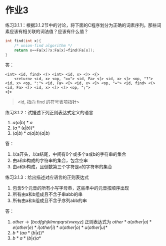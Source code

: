 # 作业3

练习3.1.1：根据3.1.2节中的讨论，将下面的C程序划分为正确的词素序列。那些词素应该有相关联的词法值？应该有什么值？
```c
int find(int x){
	/* union-find algorithm */
	return x==Fa[x]?x:Fa[x]=find(Fa[x]);
}
```

答：
```
<int> <id, find> <(> <int> <id, x> <)> <{>
	<return> <id, x> <op, "=="> <id, Fa> <[> <id, x> <]> <op, "?"> <id, x> <op, ":"> <id, Fa> <[> <id, x> <]> <op, "="> <id, find> <(> <id, Fa> <[> <id, x> <]> <)> <op, ";">
<}>
```

><id, 指向 find 的符号表项指针>

练习3.1.2：试描述下列正则表达式定义的语言
1) $a(a|b)*a$
2) $(a*(\epsilon|b))*$
3) $(a|b)*a(a|b)(a|b)$

答：
1. 以a开头，以a结尾，中间有0个或多个a或b的字符串的集合
2. 由a和b构成的字符串的集合，包含空串
3. 由a和b构成，且倒数第三个字符是a的字符串的集合

练习3.1.3：给出描述对应语言的正则表达式
1) 包含5个元音的所有小写字母串，这些串中的元音按顺序出现
2) 所有由a和b组成且不含子串abb的串
3) 所有由a和b组成且不含子序列abb的串

答：
1. $other\rightarrow [bcdfghjklmnpqrstvwxyz]$
    正则表达式为 $other* a (other|a)* e (other|e)* i (other|i)* o (other|o)* u (other|u)*$
2. $b*(aa*(b|\epsilon))*$
3. $b*a*(b|\epsilon)a*$


